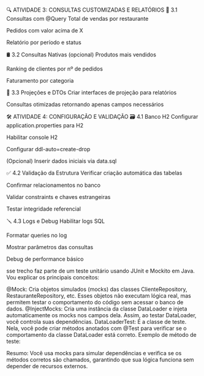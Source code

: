 🔍 ATIVIDADE 3: CONSULTAS CUSTOMIZADAS E RELATÓRIOS
🧠 3.1 Consultas com @Query
Total de vendas por restaurante

Pedidos com valor acima de X

Relatório por período e status

🛢️ 3.2 Consultas Nativas (opcional)
Produtos mais vendidos

Ranking de clientes por nº de pedidos

Faturamento por categoria

🧩 3.3 Projeções e DTOs
Criar interfaces de projeção para relatórios

Consultas otimizadas retornando apenas campos necessários

🛠️ ATIVIDADE 4: CONFIGURAÇÃO E VALIDAÇÃO
🗃️ 4.1 Banco H2
Configurar application.properties para H2

Habilitar console H2

Configurar ddl-auto=create-drop

(Opcional) Inserir dados iniciais via data.sql

✅ 4.2 Validação da Estrutura
Verificar criação automática das tabelas

Confirmar relacionamentos no banco

Validar constraints e chaves estrangeiras

Testar integridade referencial

🪛 4.3 Logs e Debug
Habilitar logs SQL

Formatar queries no log

Mostrar parâmetros das consultas

Debug de performance básico

sse trecho faz parte de um teste unitário usando JUnit e Mockito em Java. Vou explicar os principais conceitos:

@Mock: Cria objetos simulados (mocks) das classes ClienteRepository, RestauranteRepository, etc. Esses objetos não executam lógica real, mas permitem testar o comportamento do código sem acessar o banco de dados.
@InjectMocks: Cria uma instância da classe DataLoader e injeta automaticamente os mocks nos campos dela. Assim, ao testar DataLoader, você controla suas dependências.
DataLoaderTest: É a classe de teste. Nela, você pode criar métodos anotados com @Test para verificar se o comportamento da classe DataLoader está correto.
Exemplo de método de teste:

Resumo:
Você usa mocks para simular dependências e verifica se os métodos corretos são chamados, garantindo que sua lógica funciona sem depender de recursos externos.